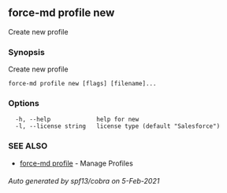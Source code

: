 ## force-md profile new

Create new profile

### Synopsis

Create new profile

```
force-md profile new [flags] [filename]...
```

### Options

```
  -h, --help             help for new
  -l, --license string   license type (default "Salesforce")
```

### SEE ALSO

* [force-md profile](force-md_profile.md)	 - Manage Profiles

###### Auto generated by spf13/cobra on 5-Feb-2021

